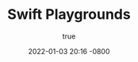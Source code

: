 ---
title: Swift Playgrounds
author:
  name: Andrew Zheng
  link: https://github.com/aheze
date: 2022-01-03 20:16 -0800
categories: [Getting Started]
tags: [Swift Playgrounds, Swift, SwiftUI, iOS]
---